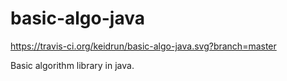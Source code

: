 # basic-algo-java

https://travis-ci.org/keidrun/basic-algo-java.svg?branch=master

Basic algorithm library in java.
